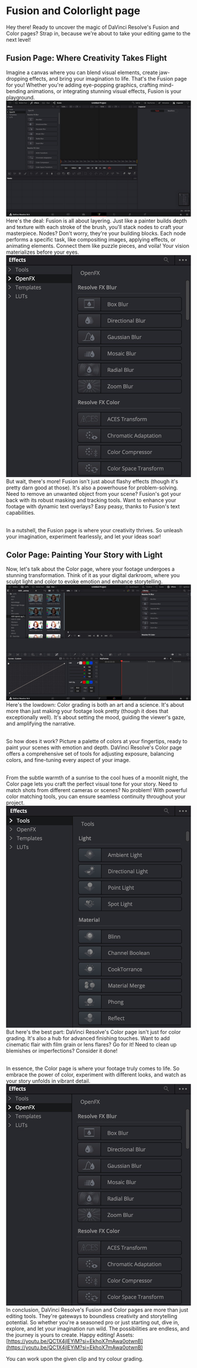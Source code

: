 # Fusion and Colorlight page
Hey there! Ready to uncover the magic of DaVinci Resolve's Fusion and Color pages? Strap in, because we're about to take your editing game to the next level!
## Fusion Page: Where Creativity Takes Flight
Imagine a canvas where you can blend visual elements, create jaw-dropping effects, and bring your imagination to life. That's the Fusion page for you! Whether you're adding eye-popping graphics, crafting mind-bending animations, or integrating stunning visual effects, Fusion is your playground.
![Fusion1](https://github.com/Pattavardhanam/Video_Editing_Coursework/blob/main/Color/C3.jpeg?raw=true)
Here's the deal: Fusion is all about layering. Just like a painter builds depth and texture with each stroke of the brush, you'll stack nodes to craft your masterpiece. Nodes? Don't worry, they're your building blocks. Each node performs a specific task, like compositing images, applying effects, or animating elements. Connect them like puzzle pieces, and voila! Your vision materializes before your eyes.
![Fusion2](https://github.com/Pattavardhanam/Video_Editing_Coursework/blob/main/Color/C4.jpeg?raw=true)
But wait, there's more! Fusion isn't just about flashy effects (though it's pretty darn good at those). It's also a powerhouse for problem-solving. Need to remove an unwanted object from your scene? Fusion's got your back with its robust masking and tracking tools. Want to enhance your footage with dynamic text overlays? Easy peasy, thanks to Fusion's text capabilities.

\
In a nutshell, the Fusion page is where your creativity thrives. So unleash your imagination, experiment fearlessly, and let your ideas soar!
## Color Page: Painting Your Story with Light
Now, let's talk about the Color page, where your footage undergoes a stunning transformation. Think of it as your digital darkroom, where you sculpt light and color to evoke emotion and enhance storytelling.
![Color1](https://github.com/Pattavardhanam/Video_Editing_Coursework/blob/main/Color/C1.jpeg?raw=true)
\
Here's the lowdown: Color grading is both an art and a science. It's about more than just making your footage look pretty (though it does that exceptionally well). It's about setting the mood, guiding the viewer's gaze, and amplifying the narrative.

\
So how does it work? Picture a palette of colors at your fingertips, ready to paint your scenes with emotion and depth. DaVinci Resolve's Color page offers a comprehensive set of tools for adjusting exposure, balancing colors, and fine-tuning every aspect of your image.

\
From the subtle warmth of a sunrise to the cool hues of a moonlit night, the Color page lets you craft the perfect visual tone for your story. Need to match shots from different cameras or scenes? No problem! With powerful color matching tools, you can ensure seamless continuity throughout your project.
![Color3](https://github.com/Pattavardhanam/Video_Editing_Coursework/blob/main/Color/C5.jpeg?raw=true)
But here's the best part: DaVinci Resolve's Color page isn't just for color grading. It's also a hub for advanced finishing touches. Want to add cinematic flair with film grain or lens flares? Go for it! Need to clean up blemishes or imperfections? Consider it done!

\
In essence, the Color page is where your footage truly comes to life. So embrace the power of color, experiment with different looks, and watch as your story unfolds in vibrant detail.
![C4](https://github.com/Pattavardhanam/Video_Editing_Coursework/blob/main/Color/C4.jpeg?raw=true)
In conclusion, DaVinci Resolve's Fusion and Color pages are more than just editing tools. They're gateways to boundless creativity and storytelling potential. So whether you're a seasoned pro or just starting out, dive in, explore, and let your imagination run wild. The possibilities are endless, and the journey is yours to create. Happy editing!
Assets:
[https://youtu.be/QC1X4jlEYiM?si=EkhoX7mAwa0otwnB](https://youtu.be/QC1X4jlEYiM?si=EkhoX7mAwa0otwnB)

You can work upon the given clip and try colour grading.